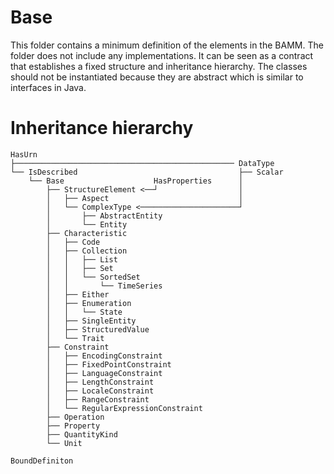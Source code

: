 # Base
This folder contains a minimum definition of the elements in the BAMM. The folder does not include any implementations. 
It can be seen as a contract that establishes a fixed structure and inheritance hierarchy.
The classes should not be instantiated because they are abstract which is similar to interfaces in Java.

# Inheritance hierarchy
```
HasUrn
├───────────────────────────────────────────────── DataType
└── IsDescribed                                    ├── Scalar
    └── Base                    HasProperties      │
        ├── StructureElement <──┘                  │
        │   ├── Aspect                             │
        │   └── ComplexType <──────────────────────┘
        │       ├── AbstractEntity                 
        │       └── Entity
        ├── Characteristic
        │   ├── Code
        │   ├── Collection
        │   │   ├── List
        │   │   ├── Set
        │   │   └── SortedSet
        │   │       └── TimeSeries
        │   ├── Either
        │   ├── Enumeration
        │   │   └── State
        │   ├── SingleEntity
        │   ├── StructuredValue
        │   └── Trait
        ├── Constraint
        │   ├── EncodingConstraint
        │   ├── FixedPointConstraint
        │   ├── LanguageConstraint
        │   ├── LengthConstraint
        │   ├── LocaleConstraint
        │   ├── RangeConstraint
        │   └── RegularExpressionConstraint
        ├── Operation
        ├── Property
        ├── QuantityKind           
        └── Unit   

BoundDefiniton
```